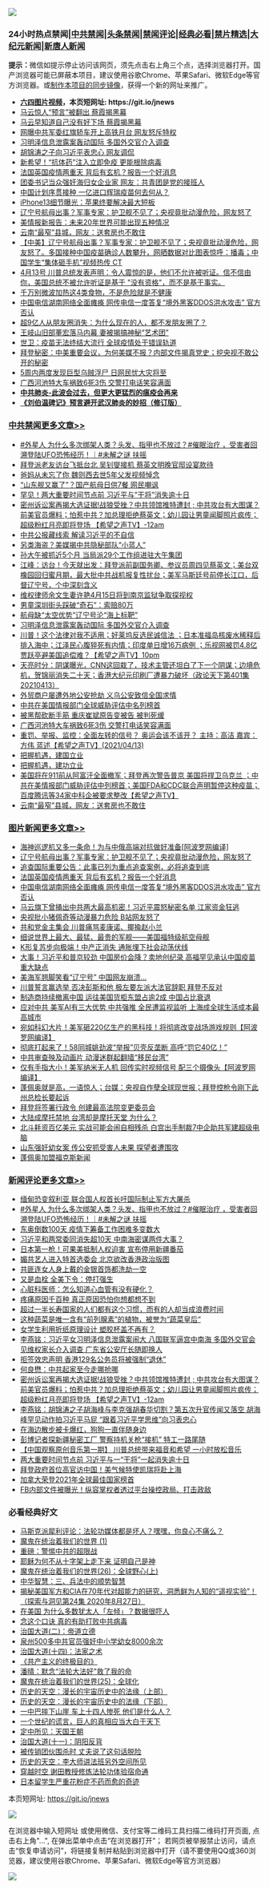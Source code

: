 ![](https://raw.githubusercontent.com/fqnews/bnews/master/64photo/fqnews-qr.jpg)

<div id="tt">
<h3>24小时热点禁闻|<a href="#%E4%B8%AD%E5%85%B1%E7%A6%81%E9%97%BB%E6%9B%B4%E5%A4%9A%E6%96%87%E7%AB%A0">中共禁闻</a>|<a href="#%E5%9B%BE%E7%89%87%E6%96%B0%E9%97%BB%E6%9B%B4%E5%A4%9A%E6%96%87%E7%AB%A0">头条禁闻</a>|<a href="#%E6%96%B0%E9%97%BB%E8%AF%84%E8%AE%BA%E6%9B%B4%E5%A4%9A%E6%96%87%E7%AB%A0">禁闻评论|<a href="#%E5%BF%85%E7%9C%8B%E7%BB%8F%E5%85%B8%E5%A5%BD%E6%96%87">经典必看|<a href="/video.md#%E7%A6%81%E7%89%87%E7%B2%BE%E9%80%89">禁片精选</a>|<a href="https://github.com/fqnews/djy/blob/master/gb/nf1351518.md#1">大纪元新闻</a>|<a href="https://github.com/fqnews/ntdtv/blob/master/gb/prog204.md#1">新唐人新闻</a></h3>
<div><b>提示：</b>微信如提示停止访问该网页，须先点击右上角三个点，选择浏览器打开。国产浏览器可能已屏蔽本项目，建议使用谷歌Chrome、苹果Safari、微软Edge等官方浏览器。或<a href="https://github.com/fqnews/bnews/blob/master/%E5%88%B6%E4%BD%9Cgit%E7%A6%81%E9%97%BB%E9%95%9C%E5%83%8F.md">制作本项目的同步镜像</a>，获得一个新的网址来推广。</div>
<ul>
<li><b><a href="http://d1.bdrive.tk/64.mp4" target="_blank">六四图片视频</a>，本页短网址: https://git.io/jnews</b></li>
<li><a href="/comments/20210413/1525476.md">马云惊人“预言”被翻出 蔡霞揭黑幕</a></li>
<li><a href="/cbnews/20210413/1525559.md">马云早知道自己没有好下场 蔡霞揭黑幕</a></li>
<li><a href="/cnnews/20210414/1525664.md">网曝中共军委红旗轿车开上高铁月台 网友怒斥特权</a></li>
<li><a href="/cbnews/20210414/1525888.md">习明泽信息泄露案轰动国际 多国外交官介入调查</a></li>
<li><a href="/cnnews/20210414/1525896.md">胡锦涛之子向习近平表忠心 网友调侃</a></li>
<li><a href="/cnnews/20210413/1525453.md">新希望！“抗体药”注入立即免疫 更能根除病毒</a></li>
<li><a href="/topimagenews/20210414/1525717.md">法国英国疫情两重天 背后有玄机？报告一个好消息</a></li>
<li><a href="/cnnews/20210414/1525934.md">团委书记当众强奸海归女企业家 网友：共青团是党的接班人</a></li>
<li><a href="/headline/20210414/1525600.md">中国计划序贯接种 一亿进口辉瑞疫苗何去何从？</a></li>
<li><a href="/cnnews/20210414/1525847.md">iPhone13细节曝光：苹果终要解决最大短板</a></li>
<li><a href="/topimagenews/20210414/1525949.md">辽宁号航母出事？军事专家：护卫舰不见了；央视竟批动漫危险，网友怒了</a></li>
<li><a href="/cbnews/20210414/1525700.md">美情报新报告：未来20年世界可能出现五种情况</a></li>
<li><a href="/cbnews/20210414/1525718.md">云南“最窄”县城，网友：送套房也不敢住</a></li>
<li><a href="/bannedvideo/20210414/1525741.md">【中美】辽宁号航母出事？军事专家：护卫舰不见了；央视竟批动漫危险，网友怒了。多国接种中国疫苗确诊人数攀升，网晒数据对比图表惊呼：播毒；中国学生“集体砸手机”视频热传 CT</a></li>
<li><a href="/comments/20210414/1525719.md">4月13号  川普总统发表声明：令人震惊的是，他们不允许被听证。信不信由你，美国总统不被允许听证是基于 "没有资格"，而不是基于事实。</a></li>
<li><a href="/health/20210414/1525744.md">千万别微波加热这4类食物，不是危险就是不健康</a></li>
<li><a href="/topimagenews/20210414/1525699.md">中国电信湖南网络全面瘫痪 网传电信一度答复“境外黑客DDOS洪水攻击” 官方否认</a></li>
<li><a href="/funmedia/20210414/1525836.md">超9亿人从朋友圈消失：为什么现在的人，都不发朋友圈了？</a></li>
<li><a href="/comments/20210413/1525475.md">王岐山旧部董宏落马内幕 妻被揭搞神秘“艺术团”</a></li>
<li><a href="/cnnews/20210413/1525516.md">世卫：疫苗无法终结大流行 全球疫情处于错误轨道</a></li>
<li><a href="/cnnews/20210414/1525923.md">拜登秘密：中美重要会议，为何美媒不报？内部文件揭真党史；挖央视不敢公开的秘密</a></li>
<li><a href="/worldnews/20210413/1525469.md">5周内两度发现巨型乌贼浮尸 日网民忧大灾将至</a></li>
<li><a href="/cbnews/20210414/1525786.md">广西河池特大车祸致6死3伤 交警打电话笑容满面</a></li>
<li><b><a href="/comments/20200211/1275071.md" target="_blank">中共肺炎-此波会过去，但更大更猛烈的瘟疫会再来</a></b></li>
<li><b><a href="/comments/20200207/1272816.md" target="_blank">《刘伯温碑记》预言避开武汉肺炎的妙招（修订版）</a></b></li>
</ul>
</div>

<div class="catlist">
<h3><a href="/cbnews/" target="_blank">中共禁闻</a><span><a href="/cbnews/" target="_blank" rel="nofollow">更多文章>></a></span></h3>
<ul>
<li><a href="/comments/20210414/1526119.md" target="_blank">#外星人 为什么多次绑架人类？头发、指甲也不放过？#催眠治疗 ，受害者回溯登陆UFO恐怖经历！｜#未解之谜 扶摇</a></li>
<li><a href="/cbnews/20210414/1526092.md" target="_blank">拜登派老友访台飞抵台北 吴钊燮接机 蔡英文明晚官邸设宴款待</a></li>
<li><a href="/cbnews/20210414/1526091.md" target="_blank">爸妈从未忘了你 魏则西去世5年父发视频悼念</a></li>
<li><a href="/cbnews/20210414/1526006.md" target="_blank">“山东舰又赢了”？国产航母日供7餐 网民嘲讽</a></li>
<li><a href="/cbnews/20210414/1525995.md" target="_blank">罕见！两大重要时间节点前 习近平与&#8221;干将&#8221;消失逾十日</a></li>
<li><a href="/comments/20210414/1525953.md" target="_blank">密州诉讼案再揭大选证据!战狼受挫？中共领馆推特遭封 ; 中共攻台有大图谋？前美官员爆料；怕惹中共？加总理拒绝蔡英文；幼儿园让男童闻脚照片疯传；超级粉红月亮即将登场 【希望之声TV】-12am</a></li>
<li><a href="/cbnews/20210414/1525952.md" target="_blank">中共公报藏线索 解读习近平的不自信</a></li>
<li><a href="/cbnews/20210414/1525951.md" target="_blank">另类海盗？美媒揭中共隐秘部队“小蓝人”</a></li>
<li><a href="/cbnews/20210414/1525950.md" target="_blank">孙大午被抓近5个月 当局派29个工作组进驻大午集团</a></li>
<li><a href="/cbnews/20210414/1525947.md" target="_blank">江峰：访台！今天就出发：拜登派前副国务卿、参议员周四见蔡英文；美台双橡园回归蜜月期，最大批中共战机报复性扰台；美军马斯廷号前停长江口，后督辽宁号，个中深刻含义</a></li>
<li><a href="/cbnews/20210414/1525920.md" target="_blank">维权律师余文生妻许艳4月15日将到南京监狱争取探视权</a></li>
<li><a href="/cbnews/20210414/1525908.md" target="_blank">男童深圳街头踩破“奇石”：索赔80万</a></li>
<li><a href="/cbnews/20210414/1525890.md" target="_blank">航母缺“太空优势”辽宁号沦“海上标靶”</a></li>
<li><a href="/cbnews/20210414/1525888.md" target="_blank">习明泽信息泄露案轰动国际 多国外交官介入调查</a></li>
<li><a href="/comments/20210414/1525880.md" target="_blank">川普！这个法律对我不适用；好莱坞反选民诚信法 ；日本准福岛核废水稀释后排入海中；江泽民心腹猝死有内情；印度单日增16万病例 ；乐视网被罚4.8亿 贾跃亭避美国追偿难？【希望之声TV】10pm</a></li>
<li><a href="/cbnews/20210414/1525863.md" target="_blank">天亮时分：阴谋曝光，CNN这回栽了，技术主管还坦白了下一个阴谋；边境危机，贺锦丽消失二十天；香港大纪元印刷厂遭暴力破坏（政论天下第401集 20210413）</a></li>
<li><a href="/cbnews/20210414/1525834.md" target="_blank">外贸商户屡遭外地公安抢劫 义乌公安致信全国求情</a></li>
<li><a href="/cbnews/20210414/1525803.md" target="_blank">中共在美国情报部门全球威胁评估中名列榜首</a></li>
<li><a href="/cbnews/20210414/1525802.md" target="_blank">被黑帮砍断手筋 重庆崔斌原告变被告 被判死缓</a></li>
<li><a href="/cbnews/20210414/1525786.md" target="_blank">广西河池特大车祸致6死3伤 交警打电话笑容满面</a></li>
<li><a href="/comments/20210414/1525779.md" target="_blank">重罚、举报、监控：全面左转的信号？    奥运会该不该开？  主持：高洁  嘉宾：方伟  蓝述【希望之声TV】(2021/04/13)</a></li>
<li><a href="/comments/20210414/1525752.md" target="_blank">把握机遇，建国立业</a></li>
<li><a href="/comments/20210414/1525751.md" target="_blank">把握机遇，建功立业</a></li>
<li><a href="/comments/20210414/1525749.md" target="_blank">美国将在911前从阿富汗全面撤军；拜登再次警告普京  美国将捍卫乌克兰 ；中共在美情报部门威胁评估中列榜首；美国FDA和CDC联合声明暂停这种疫苗；百度腾讯等34家中科企被要求整改【希望之声TV】</a></li>
<li><a href="/cbnews/20210414/1525718.md" target="_blank">云南“最窄”县城，网友：送套房也不敢住</a></li>

</ul>
</div>
<div class="catlist">
<h3><a href="/topimagenews/" target="_blank">图片新闻</a><span><a href="/topimagenews/" target="_blank" rel="nofollow">更多文章>></a></span></h3>
<ul>
<li><a href="/topimagenews/20210414/1526047.md" target="_blank">海神巡逻机又多一条命！为与中俄高端对抗做好准备[阿波罗网编译]</a></li>
<li><a href="/topimagenews/20210414/1525949.md" target="_blank">辽宁号航母出事？军事专家：护卫舰不见了；央视竟批动漫危险，网友怒了</a></li>
<li><a href="/topimagenews/20210414/1525833.md" target="_blank">追查国际重要公告：此事已列为重点追查案例，必将追查到底</a></li>
<li><a href="/topimagenews/20210414/1525717.md" target="_blank">法国英国疫情两重天 背后有玄机？报告一个好消息</a></li>
<li><a href="/topimagenews/20210414/1525699.md" target="_blank">中国电信湖南网络全面瘫痪 网传电信一度答复“境外黑客DDOS洪水攻击” 官方否认</a></li>
<li><a href="/topimagenews/20210413/1525276.md" target="_blank">马云旗下曾捅出中共两大最高机密！习近平震怒秘密名单 江家资金狂逃</a></li>
<li><a href="/topimagenews/20210413/1525235.md" target="_blank">央视批小猪佩奇等动漫暴力危险 B站网友怒了</a></li>
<li><a href="/topimagenews/20210413/1525234.md" target="_blank">共和党金主集会 川普痛骂麦康诺、揶揄赵小兰</a></li>
<li><a href="/topimagenews/20210413/1525167.md" target="_blank">细说世界上最大、最猛、最贵的军舰——美国福特级航空母舰</a></li>
<li><a href="/topimagenews/20210413/1524952.md" target="_blank">K形复苏步向极端！中产正消失 通胀埋下社会动荡伏线</a></li>
<li><a href="/topimagenews/20210412/1524731.md" target="_blank">大事！习近平和普京较劲 中国房价会降？卖地创纪录 高福罕见承认中国疫苗重大缺点</a></li>
<li><a href="/topimagenews/20210412/1524357.md" target="_blank">美海军翘脚笑看“辽宁号” 中国网友崩溃…</a></li>
<li><a href="/topimagenews/20210412/1524286.md" target="_blank">川普誓言赢选举 否决彭斯和他 极左要左派大法官辞职 拜登不反对</a></li>
<li><a href="/topimagenews/20210412/1524221.md" target="_blank">制造商持续撤离中国 运往美国货柜东盟占逾2成 中国占比衰退</a></li>
<li><a href="/topimagenews/20210411/1523985.md" target="_blank">应对中共 美军AI有三大优势 中共强推 全民遭监视监听 上海成全球生活成本最高城市</a></li>
<li><a href="/topimagenews/20210411/1523973.md" target="_blank">宛如科幻大片！美军砸220亿生产的黑科技！将彻底改变战场游戏规则【阿波罗网编译】</a></li>
<li><a href="/topimagenews/20210411/1523871.md" target="_blank">彻底打起来了！58同城姚劲波“举报”贝壳反垄断 高呼“罚它40亿！”</a></li>
<li><a href="/topimagenews/20210411/1523675.md" target="_blank">中共审查殃及动画片 动漫迷群起翻墙“移民台湾”</a></li>
<li><a href="/topimagenews/20210410/1523449.md" target="_blank">仅有手指大小！美军纳米无人机 回传实时视频信号 配三个摄像头【阿波罗网编译】</a></li>
<li><a href="/topimagenews/20210410/1523285.md" target="_blank">蓬佩奥就是高，一语惊人；台媒：央视自作孽全球现世报；拜登控枪令刚下此州总检长要起诉</a></li>
<li><a href="/topimagenews/20210410/1523232.md" target="_blank">拜登将签署行政令 创建最高法院变更委员会</a></li>
<li><a href="/topimagenews/20210410/1523144.md" target="_blank">大陆成摩托禁地 台湾却是摩托天堂 为什么？</a></li>
<li><a href="/topimagenews/20210409/1522863.md" target="_blank">北斗耗资百亿美元 实战可能会闹自相残杀 白宫出手制裁7中企助共军建超级电脑</a></li>
<li><a href="/topimagenews/20210409/1522664.md" target="_blank">山东强奸幼女案 传公安抓受害人未果 探望者遭围攻</a></li>
<li><a href="/topimagenews/20210409/1522663.md" target="_blank">蓬佩奥加盟福克斯新闻</a></li>

</ul>
</div>
<div class="catlist">
<h3><a href="/comments/" target="_blank">新闻评论</a><span><a href="/comments/" target="_blank" rel="nofollow">更多文章>></a></span></h3>
<ul>
<li><a href="/comments/20210414/1526143.md" target="_blank">缅甸恐变叙利亚 联合国人权首长吁国际制止军方大屠杀</a></li>
<li><a href="/comments/20210414/1526119.md" target="_blank">#外星人 为什么多次绑架人类？头发、指甲也不放过？#催眠治疗 ，受害者回溯登陆UFO恐怖经历！｜#未解之谜 扶摇</a></li>
<li><a href="/comments/20210414/1526109.md" target="_blank">东奥倒数100天 疫情下筹备工作困难多变数大</a></li>
<li><a href="/comments/20210414/1526090.md" target="_blank">习近平和两常委同消失超10天 中南海密谋两件大事？</a></li>
<li><a href="/comments/20210414/1526069.md" target="_blank">日本第一枪！可果美抵制人权迫害 宣布停用新疆番茄</a></li>
<li><a href="/comments/20210414/1526051.md" target="_blank">媚共艺人进入特首选委会 北京欲改香港政治版图</a></li>
<li><a href="/comments/20210414/1526037.md" target="_blank">共匪连女人身上戴的金银首饰都洗劫一空</a></li>
<li><a href="/comments/20210414/1526025.md" target="_blank">又是血栓 全美下令：停打强生</a></li>
<li><a href="/comments/20210414/1526014.md" target="_blank">心脏科医师：怎么知道心血管有没有硬化？</a></li>
<li><a href="/comments/20210414/1526013.md" target="_blank">疼痛原因千百种 真正原因恐怕你想都想不到</a></li>
<li><a href="/comments/20210414/1526012.md" target="_blank">超过一半长寿国家的人们都有这个习惯，而有的人却当成浪费时间</a></li>
<li><a href="/comments/20210414/1526011.md" target="_blank">这种蔬菜是唯一含有“前列腺素”的植物，被誉为“蔬菜皇后“</a></li>
<li><a href="/comments/20210414/1526005.md" target="_blank">女学生利用折纸原理设计 塑胶杯盖不再有？</a></li>
<li><a href="/comments/20210414/1525991.md" target="_blank">李燕铭：习近平女习明泽信息泄露案闹大 八国联军逼宫中南海 多国外交官会见维权家长介入调查 广东省公安厅长随即换人</a></li>
<li><a href="/comments/20210414/1525985.md" target="_blank">拒签效忠声明 香港129名公务员将被强制“退休”</a></li>
<li><a href="/comments/20210414/1525957.md" target="_blank">何良懋：中共起家至今走哪抢哪</a></li>
<li><a href="/comments/20210414/1525953.md" target="_blank">密州诉讼案再揭大选证据!战狼受挫？中共领馆推特遭封 ; 中共攻台有大图谋？前美官员爆料；怕惹中共？加总理拒绝蔡英文；幼儿园让男童闻脚照片疯传；超级粉红月亮即将登场 【希望之声TV】-12am</a></li>
<li><a href="/comments/20210414/1525943.md" target="_blank">李燕铭：胡锦涛之子胡海峰与李克强胡春华切割？第五次升官传闻又落空 胡海峰罕见动作拍习近平马屁 “跟着习近平学思维”向习表忠心</a></li>
<li><a href="/comments/20210414/1525935.md" target="_blank">在海边散步被卡爆红，狗狗一直伴随身边</a></li>
<li><a href="/comments/20210414/1525922.md" target="_blank">彭博记者探新疆秘密工厂 警察持机关枪“接机” 特工一路尾随</a></li>
<li><a href="/comments/20210414/1525919.md" target="_blank">【中国观察原创音乐第一期】 川普总统带来福音和希望  一小时放松音乐</a></li>
<li><a href="/comments/20210414/1525900.md" target="_blank">两大重要时间节点前 习近平与一“干将”一起消失逾十日</a></li>
<li><a href="/comments/20210414/1525899.md" target="_blank">拜登政府首位高官访中国！美气候特使凯瑞将赴上海</a></li>
<li><a href="/comments/20210414/1525898.md" target="_blank">加拿大荣登2021年全球最佳国家榜首</a></li>
<li><a href="/comments/20210414/1525897.md" target="_blank">FB内部文件被曝光！纵容掌权者透过平台操控政局、打击政敌</a></li>

</ul>
</div>

<div class="catlist">
<h3>必看经典好文</h3>
<ul>
<li><a href="/comments/20210207/1482940.md" target="_blank">马斯克派犀利评论：法轮功媒体都是坏人？嘿嘿，你良心不痛么？</a></li>
<li><a href="/topimagenews/20180519/944624.md" target="_blank">魔鬼在统治着我们的世界 (1)</a></li>
<li><a href="/comments/20200717/1362287.md" target="_blank">重磅：警惕中共的超限战</a></li>
<li><a href="/ccpdope/20190803/1168965.md" target="_blank">耶稣为何不从十字架上走下来 证明自己是神</a></li>
<li><a href="/comments/20181210/1044798.md" target="_blank">魔鬼在统治着我们的世界(26)：全球野心(上)</a></li>
<li><a href="/comments/20200605/783248.md" target="_blank">中华智慧：三、兵法中的顺势智慧</a></li>
<li><a href="/cbnews/20200828/1386804.md" target="_blank">揭秘美国军方和CIA在70年代对超能力的研究，洞悉鲜为人知的“遥视实验”！（探索与洞见第24集 2020年8月27日）</a></li>
<li><a href="/comments/20200427/1319933.md" target="_blank">在美国 为什么多数犹太人「左倾」？数据很吓人</a></li>
<li><a href="/comments/20200707/1357090.md" target="_blank">念这个口诀 真的有助打败中共病毒</a></li>
<li><a href="/cbnews/20180308/911611.md" target="_blank">治国大道(二)：帝道立德</a></li>
<li><a href="/comments/20200704/783272.md" target="_blank">泉州500多中共官员强奸中小学幼女8000余次</a></li>
<li><a href="/cbnews/20180320/916962.md" target="_blank">治国大道(十四)：法家之术</a></li>
<li><a href="/bookwiki/20171120/858084.md" target="_blank">《共产主义的终极目的》</a></li>
<li><a href="/comments/20210312/1502968.md" target="_blank">潘晴：默念“法轮大法好”救了我的命</a></li>
<li><a href="/comments/20181017/1014654.md" target="_blank">魔鬼在统治着我们的世界(25)：全球化</a></li>
<li><a href="/tculture/20121025/73065.md" target="_blank">历史的天空：漫长的宇宙历史中的法缘（上部）</a></li>
<li><a href="/tculture/20121025/73066.md" target="_blank">历史的天空：漫长的宇宙历史中的法缘（下部）</a></li>
<li><a href="/cbnews/20200611/1343057.md" target="_blank">一中巴摔下山崖 车上十四人惨死 他们是什么人？</a></li>
<li><a href="/comments/20200621/1348067.md" target="_blank">一个世纪的谎言，巨人的真相应当大白于天下</a></li>
<li><a href="/tculture/xiulian/20151111/470021.md" target="_blank">定中所见：天国王朝</a></li>
<li><a href="/cbnews/20180317/915893.md" target="_blank">治国大道(十一)：阴阳反背</a></li>
<li><a href="/cbnews/20210331/1516754.md" target="_blank">被传销团伙围杀时 丈夫说了这句话脱险</a></li>
<li><a href="/tculture/20121025/73064.md" target="_blank">历史的天空：李大师讲法班另外空间所见</a></li>
<li><a href="/comments/20200511/1322384.md" target="_blank">穿越时空 谢田教授修炼法轮功体验宿命通</a></li>
<li><a href="/comments/20210324/1511732.md" target="_blank">日本留学生严重花粉症不药而愈的奇迹</a></li>

</ul>
</div>

本页短网址: https://git.io/jnews

![](https://raw.githubusercontent.com/fqnews/bnews/master/64photo/fqnews-qr.jpg)

在浏览器中输入短网址 或使用微信、支付宝等二维码工具扫描二维码打开页面, 点击右上角"...", 在弹出菜单中点击“在浏览器打开”； 若网页被举报禁止访问，请点击“恢复申请访问”，将链接复制并粘贴到浏览器中打开（请不要使用QQ或360浏览器，建议使用谷歌Chrome、苹果Safari、微软Edge等官方浏览器）

![](https://raw.githubusercontent.com/fqnews/bnews/master/64photo/wx.jpg)